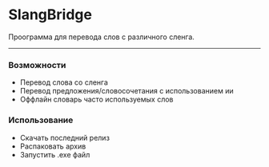 # SlangBridge

Проограмма для перевода слов с различного сленга.

---

### Возможности
* Перевод слова со сленга
* Перевод предложения/словосочетания с использованием ии
* Оффлайн словарь часто используемых слов

### Использование
* Скачать последний релиз  
* Распаковать архив
* Запустить .exe файл

